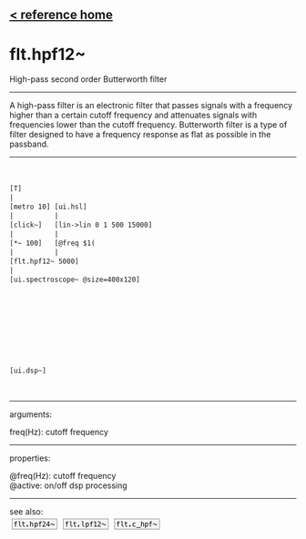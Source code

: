 [< reference home](index.html)
---

# flt.hpf12~


High-pass second order Butterworth filter

---

A high-pass filter is an electronic filter that passes signals with a frequency
            higher than a certain cutoff frequency and attenuates signals with frequencies lower
            than the cutoff frequency.
Butterworth filter is a type of filter designed to have a frequency response as
            flat as possible in the passband.
<br>


---


```


[T]
|
[metro 10] [ui.hsl]
|          |
[click~]   [lin->lin 0 1 500 15000]
|          |
[*~ 100]   [@freq $1(
|          |
[flt.hpf12~ 5000]
|
[ui.spectroscope~ @size=400x120]









[ui.dsp~]

            
```

---
arguments:

freq(Hz): cutoff
            frequency<br>

---
properties:

@freq(Hz): cutoff frequency<br>
@active: on/off dsp
            processing<br>

---
see also:<br>
[![flt.hpf24~](img/object_flt.hpf24~.png)](flt.hpf24~.html)
[![flt.lpf12~](img/object_flt.lpf12~.png)](flt.lpf12~.html)
[![flt.c_hpf~](img/object_flt.c_hpf~.png)](flt.c_hpf~.html)

